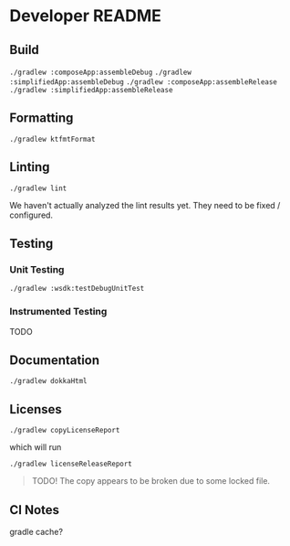 # Developer README

## Build

`./gradlew :composeApp:assembleDebug`
`./gradlew :simplifiedApp:assembleDebug`
`./gradlew :composeApp:assembleRelease`
`./gradlew :simplifiedApp:assembleRelease`

## Formatting

`./gradlew ktfmtFormat`

## Linting

`./gradlew lint`

We haven't actually analyzed the lint results yet. They need to be fixed / configured.

## Testing

### Unit Testing

`./gradlew :wsdk:testDebugUnitTest`

### Instrumented Testing

TODO

## Documentation

`./gradlew dokkaHtml`

## Licenses

`./gradlew copyLicenseReport`

which will run

`./gradlew licenseReleaseReport`
 
> TODO! The copy appears to be broken due to some locked file.

## CI Notes

gradle cache?